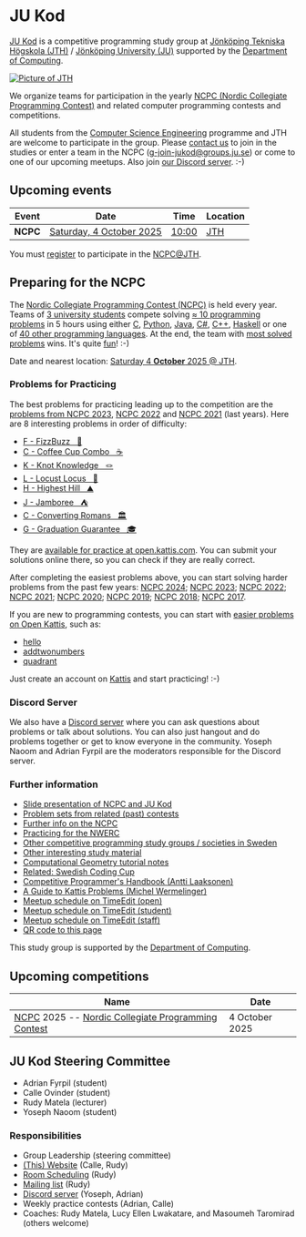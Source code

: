 JU Kod
======

[JU Kod] is a competitive programming study group at
[Jönköping Tekniska Högskola (JTH)] /
[Jönköping University (JU)]
supported by
the [Department of Computing].

[![Picture of JTH](https://github.com/jukod/jukod.github.io/assets/3999598/bd8f619e-9e5e-44ee-a67c-b6ce6373e1b8)][JU Kod]

We organize teams for participation in the yearly
[NCPC (Nordic Collegiate Programming Contest)](#preparing-for-the-ncpc)
and related computer programming contests and competitions.

All students from the
[Computer Science Engineering] programme and JTH
are welcome to participate in the group.
Please [contact us][] to join in the studies or enter a team in the NCPC
([g-join-jukod@groups.ju.se])
or come to one of our upcoming meetups.
Also join [our Discord server][].  :-)


## Upcoming events

| Event     | Date                                  | Time               | Location         |
| --------- | ------------------------------------- | ------------------ | ---------------- |
| __NCPC__  | [Saturday, 4 October 2025](/ncpc2025) | [10:00](/ncpc2025) | [JTH](/ncpc2025) |

You must [register](/ncpc2025#registration) to participate in the [NCPC@JTH](/ncpc2025).


## Preparing for the NCPC

The [Nordic Collegiate Programming Contest (NCPC)] is held every year.
Teams of [3 university students] compete
solving [≈ 10 programming problems] in 5 hours
using either [C], [Python], [Java], [C#], [C++], [Haskell]
or one of [40 other programming languages].
At the end,
the team with [most solved problems] wins.
It's quite [fun][]!  :-)

Date and nearest location:
[Saturday 4 __October__ 2025 @ JTH](/ncpc2025).


### Problems for Practicing

The best problems for practicing leading up to the competition
are the
[problems from NCPC 2023](https://open.kattis.com/problem-sources/Nordic%20Collegiate%20Programming%20Contest%20%28NCPC%29%202023?order=difficulty_data),
[NCPC 2022](https://open.kattis.com/problem-sources/Nordic%20Collegiate%20Programming%20Contest%20%28NCPC%29%202022?order=difficulty_data) and
[NCPC 2021](https://open.kattis.com/problem-sources/Nordic%20Collegiate%20Programming%20Contest%20%28NCPC%29%202021?order=difficulty_data)
(last years).
Here are 8 interesting problems in order of difficulty:

- [F -             FizzBuzz &nbsp; 🐝](https://open.kattis.com/problems/fizzbuzz)
- [C -     Coffee Cup Combo &nbsp; ☕](https://open.kattis.com/problems/coffeecupcombo)
- [K -       Knot Knowledge &nbsp; 🪢](https://open.kattis.com/problems/knotknowledge)
- [L -         Locust Locus &nbsp; 🦗](https://open.kattis.com/problems/locustlocus)
- [H -         Highest Hill &nbsp; ⛰️](https://open.kattis.com/problems/highesthill)
- [J -             Jamboree &nbsp; ⛺](https://open.kattis.com/problems/jamboree)
- [C -    Converting Romans &nbsp; 🏛️](https://open.kattis.com/problems/convertingromans)
- [G - Graduation Guarantee &nbsp; 🎓](https://open.kattis.com/problems/graduationguarantee)

They are [available for practice at open.kattis.com](https://open.kattis.com/problem-sources/Nordic%20Collegiate%20Programming%20Contest%20%28NCPC%29%202022?order=difficulty_data).
You can submit your solutions online there, so you can check if they are really correct.

After completing the easiest problems above, you can start solving harder problems from the past few years:
[NCPC 2024](https://open.kattis.com/problem-sources/Nordic%20Collegiate%20Programming%20Contest%20%28NCPC%29%202024?order=difficulty_data);
[NCPC 2023](https://open.kattis.com/problem-sources/Nordic%20Collegiate%20Programming%20Contest%20%28NCPC%29%202023?order=difficulty_data);
[NCPC 2022](https://open.kattis.com/problem-sources/Nordic%20Collegiate%20Programming%20Contest%20%28NCPC%29%202022?order=difficulty_data);
[NCPC 2021](https://open.kattis.com/problem-sources/Nordic%20Collegiate%20Programming%20Contest%20%28NCPC%29%202021?order=difficulty_data);
[NCPC 2020](https://open.kattis.com/problem-sources/Nordic%20Collegiate%20Programming%20Contest%20%28NCPC%29%202020?order=difficulty_data);
[NCPC 2019](https://open.kattis.com/problem-sources/Nordic%20Collegiate%20Programming%20Contest%20%28NCPC%29%202019?order=difficulty_data);
[NCPC 2018](https://open.kattis.com/problem-sources/Nordic%20Collegiate%20Programming%20Contest%20%28NCPC%29%202018?order=difficulty_data);
[NCPC 2017](https://open.kattis.com/problem-sources/Nordic%20Collegiate%20Programming%20Contest%20%28NCPC%29%202017?order=difficulty_data).

If you are new to programming contests,
you can start with
[easier problems on Open Kattis](https://open.kattis.com/problems?order=difficulty_data),
such as:

* [hello](https://open.kattis.com/problems/hello)
* [addtwonumbers](https://open.kattis.com/problems/addtwonumbers)
* [quadrant](https://open.kattis.com/problems/quadrant)

Just create an account on [Kattis](https://open.kattis.com/) and start practicing!  :-)

### Discord Server

We also have a [Discord server] where you can ask questions about problems or talk about solutions. You can also just hangout and do problems together or get to know everyone in the community.
Yoseph Naoom and Adrian Fyrpil are the moderators responsible for the Discord server.


### Further information

* [Slide presentation of NCPC and JU Kod](slides)
* [Problem sets from related (past) contests](problem-sets.md)
* [Further info on the NCPC](ncpc.md)
* [Practicing for the NWERC](nwerc.md)
* [Other competitive programming study groups / societies in Sweden](other-groups.md)
* [Other interesting study material](material.md)
* [Computational Geometry tutorial notes](compgeo.md)
* [Related: Swedish Coding Cup](https://codingcup.se/)
* [Competitive Programmer's Handbook (Antti Laaksonen)](https://cses.fi/book/book.pdf)
* [A Guide to Kattis Problems (Michel Wermelinger)](https://github.com/mwermelinger/kattis-guide#readme)
* [Meetup schedule on TimeEdit (open)](https://cloud.timeedit.net/ju/web/open/riq86d9Qn03Z86Qt6m709t0Q67ZZn4441kAm50kQ71o00oAn22FlEA12Z90Q2E556BvZ5YY97847BQEC75Y8Q050DBXD16Qy94qZow6.html)
* [Meetup schedule on TimeEdit (student)](https://cloud.timeedit.net/ju/web/student/riq86d9Qn03Z86Qt6m709t0Q67ZZn4441kAm50kQ71o00oAn22FlEA12Z90Q2E556BvZ5YY97847BQEC75Y8Q050DBXD16Qy94qZow6.html)
* [Meetup schedule on TimeEdit (staff)](https://cloud.timeedit.net/ju/web/staff/riq86d9Qn03Z86Qt6m709t0Q67ZZn4441kAm50kQ71o00oAn22FlEA12Z90Q2E556BvZ5YY97847BQEC75Y8Q050DBXD16Qy94qZow6.html)
* [QR code to this page](qr.md)

This study group is supported by the [Department of Computing].


## Upcoming competitions

| Name                                                     | Date                    |
| -------------------------------------------------------- | ----------------------- |
| [NCPC] 2025 -- [Nordic Collegiate Programming Contest]   | 4 October 2025          |


## JU Kod Steering Committee

* Adrian Fyrpil (student)
* Calle Ovinder (student)
* Rudy Matela (lecturer)
* Yoseph Naoom (student)

### Responsibilities

* Group Leadership (steering committee)
* [(This) Website](/) (Calle, Rudy)
* [Room Scheduling][] (Rudy)
* [Mailing list][] (Rudy)
* [Discord server][] (Yoseph, Adrian)
* Weekly practice contests (Adrian, Calle)
* Coaches: Rudy Matela, Lucy Ellen Lwakatare, and Masoumeh Taromirad (others welcome)


[NCPC]: https://nordic.icpc.io/
[Nordic Collegiate Programming Contest]:        https://nordic.icpc.io/
[Nordic Collegiate Programming Contest (NCPC)]: https://nordic.icpc.io/
[NWERC]: https://nwerc.eu/
[EUC]: https://euc.icpc.global/
[ICPC]: https://icpc.global/

[≈ 10 programming problems]: https://github.com/icpc/ncpc-web/releases/download/ncpc2022-data/ncpc2022problems.pdf
[most solved problems]: https://ncpc24.kattis.com/contests/ncpc24/standings?filter=6262
[C, Python, Java, C++ or Kotlin]: https://docs.icpc.global/worldfinals-programming-environment/
[3 university students]: https://live.staticflickr.com/7884/32596056617_5dc85ee500_b.jpg
[Haskell]: https://www.haskell.org/
[C#]:      https://learn.microsoft.com/en-us/dotnet/csharp/
[Java]:    https://www.java.com/
[Python]:  https://www.python.org/
[C++]:     https://isocpp.org/
[C]:       https://en.wikipedia.org/wiki/C_(programming_language)
[40 other programming languages]: https://open.kattis.com/languages

[regional rules]: https://icpc.global/regionals/rules
[NCPC rules]:     https://nordic.icpc.io/ncpc2023/compete#rules
[NWERC rules]:    https://nwerc.eu/rules/
[EUC rules]:      https://euc.icpc.global/home-2024/rules/
[ICPC rules]:     https://icpc.global/worldfinals/rules
[coach]:          https://icpc.global/regionals/rules

[NCPC 2023 results]: https://ncpc23.kattis.com/contests/ncpc23/standings?filter=5254

[Kattis]:      https://open.kattis.com/
[Open Kattis]: https://open.kattis.com/
[JUKod Weekly Practice Contest #1]: https://open.kattis.com/contests/yve5oa/standings
[JUKod Weekly Practice Contest #2]: https://open.kattis.com/contests/nagjqg/standings
[JUKod Weekly Practice Contest #3]: https://open.kattis.com/contests/stuqx2/standings
[JUKod Weekly Practice Contest #4]: https://open.kattis.com/contests/mpi5y3/standings
[JUKod Weekly Practice Contest #5]: https://open.kattis.com/contests/jutnxv/standings
[JUKod Weekly Practice Contest #6]: https://open.kattis.com/contests/r6o742/standings
[JUKod Weekly Practice Contest #7]: https://open.kattis.com/contests/v7hiff/standings
[JUKod Weekly Practice Contest #8]: https://open.kattis.com/contests/nckrj9/standings
[JUKod Weekly Practice Contest #9]: https://open.kattis.com/contests/jx5uw7/standings
[AdeptiC_tv]:    https://open.kattis.com/users/adeptic-tv
[Calle Ovinder]: https://open.kattis.com/users/calle256
[Yuze Xu]:       https://open.kattis.com/users/k2wz5k4i

[fun]: https://live.staticflickr.com/1526/26113291873_9208648a69_b.jpg

[JU]:                                https://ju.se/
[Jönköping University (JU)]:         https://ju.se/
[Jönköping Tekniska Högskola (JTH)]: https://ju.se/om-oss/tekniska-hogskolan.html
[JTH]:                               https://ju.se/om-oss/tekniska-hogskolan.html
[contact us]:                mailto:g-join-jukod@groups.ju.se
[g-join-jukod@groups.ju.se]: mailto:g-join-jukod@groups.ju.se
[our Discord server]:        https://discord.gg/fxZvWBCt9G
[Discord server]:            https://discord.gg/fxZvWBCt9G
[Discord]:                   https://discord.gg/fxZvWBCt9G
[our mailing list]: mailto:g-jukod@groups.ju.se
[mailing list]: mailto:g-jukod@groups.ju.se
[Room Scheduling]: https://cloud.timeedit.net/ju/web/open/riq86d9Qn03Z86Qt6m709t0Q67ZZn4441kAm50kQ71o00oAn22FlEA12Z90Q2E556BvZ5YY97847BQEC75Y8Q050DBXD16Qy94qZow6.html

[Computer Science Engineering]: https://ju.se/studera/valj-utbildning/program/program-pa-grundniva/civilingenjor-datateknik.html
[Civilingenjör Datateknik]:     https://ju.se/studera/valj-utbildning/program/program-pa-grundniva/civilingenjor-datateknik.html
[Datavetenskap]:           https://ju.se/om-oss/tekniska-hogskolan/organisation/datavetenskap.html
[Department of Computing]: https://ju.se/en/about-us/school-of-engineering/organisation/computing.html

[JTH Towers 11]: https://ju.se/images/18.7b7bf6ee18aa2211715205ab/1695306277946/366753644_1017335202729718_8802431677613017084_n.jpg

[JU Kod]: https://jukod.github.io/
